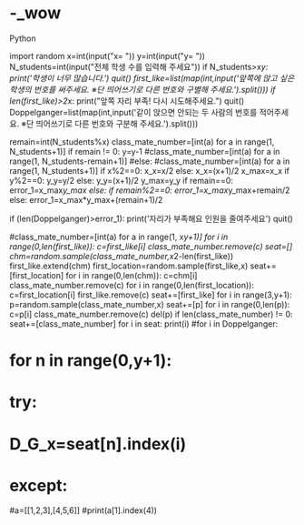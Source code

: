 # -_wow
Python

import random
x=int(input("x=  "))
y=int(input("y=  "))
N_students=int(input("전체 학생 수를 입력해 주세요"))
if N_students>x*y:
	print('학생이 너무 많습니다.')
	quit()
first_like=list(map(int,input('앞쪽에 앉고 싶은 학생의 번호를 써주세요.                            ※단 띄어쓰기로 다른 번호와 구별해 주세요.').split()))
if len(first_like)>2*x:
	print("앞쪽 자리 부족! 다시 시도해주세요.")
	quit()
Doppelganger=list(map(int,input('같이 앉으면 안되는 두 사람의 번호를 적어주세요.                     ※단 띄어쓰기로 다른 번호와 구분해 주세요.').split()))

remain=int(N_students%x)
class_mate_number=[int(a) for a in range(1, N_students+1)]
if remain != 0:
	y=y-1
	#class_mate_number=[int(a) for a in range(1, N_students-remain+1)]
#else:
		#class_mate_number=[int(a) for a in range(1, N_students+1)]
if x%2==0:
    x_x=x/2
else:
	x_x=(x+1)/2
x_max=x_x
if y%2==0:
	y_y=y/2
else:
	y_y=(x+1)/2
y_max=y_y
if remain==0:
	error_1=x_max*y_max
else:
	if remain%2==0:
		error_1=x_max*y_max+remain/2
	else:
		error_1=x_max*y_max+(remain+1)/2
	
if (len(Doppelganger)>error_1):
	print('자리가 부족해요 인원을 줄여주세요')
	quit()



#class_mate_number=[int(a) for a in range(1, x*y+1)]
for i in range(0,len(first_like)):
	    c=first_like[i]
	    class_mate_number.remove(c)
seat=[]
chm=random.sample(class_mate_number,x*2-len(first_like))
first_like.extend(chm)
first_location=random.sample(first_like,x)
seat+=[first_location]
for i in range(0,len(chm)):
	    c=chm[i]
	    class_mate_number.remove(c)
for i in range(0,len(first_location)):
	    c=first_location[i]
	    first_like.remove(c)
seat+=[first_like]
for i in range(3,y+1):
    p=random.sample(class_mate_number,x)
    seat+=[p]
    for i in range(0,len(p)):
	    c=p[i]
	    class_mate_number.remove(c)
    del(p)
if len(class_mate_number) != 0:
	seat+=[class_mate_number]
for i in seat:
    print(i)
#for i in Doppelganger:
#	for n in range(0,y+1):
#		try:
#			D_G_x=seat[n].index(i)
#		except:
			
		
			
			
			
			
			
			
			
		
	
	
	
#a=[[1,2,3],[4,5,6]]
#print(a[1].index(4))



